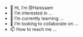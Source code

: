 - 👋 Hi, I’m @Haissaam
- 👀 I’m interested in ...
- 🌱 I’m currently learning ...
- 💞️ I’m looking to collaborate on ...
- 📫 How to reach me ...

<!---
Haissaam/Haissaam is a ✨ special ✨ repository because its `README.md` (this file) appears on your GitHub profile.
You can click the Preview link to take a look at your changes.
--->
